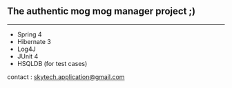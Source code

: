 <h2>The authentic mog mog manager project ;)</h2>
<hr>
<ul>
<li>Spring 4</li>
<li>Hibernate 3</li>
<li>Log4J</li>
<li>JUnit 4</li>
<li>HSQLDB (for test cases)</li>
</ul>

contact : skytech.application@gmail.com